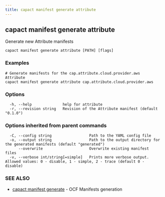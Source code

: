 ```yaml
---
title: capact manifest generate attribute
---
```


## capact manifest generate attribute

Generate new Attribute manifests

```
capact manifest generate attribute [PATH] [flags]
```

### Examples

```
# Generate manifests for the cap.attribute.cloud.provider.aws Attribute
capact manifest generate attribute cap.attribute.cloud.provider.aws
```

### Options

```
  -h, --help              help for attribute
  -r, --revision string   Revision of the Attribute manifest (default "0.1.0")
```

### Options inherited from parent commands

```
  -C, --config string                 Path to the YAML config file
  -o, --output string                 Path to the output directory for the generated manifests (default "generated")
      --overwrite                     Overwrite existing manifest files
  -v, --verbose int/string[=simple]   Prints more verbose output. Allowed values: 0 - disable, 1 - simple, 2 - trace (default 0 - disable)
```

### SEE ALSO

* [capact manifest generate](capact_manifest_generate.md)	 - OCF Manifests generation

